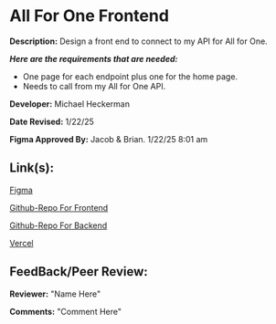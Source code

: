 # All For One Frontend

**Description:** Design a front end to connect to my API for All for One.

***Here are the requirements that are needed:***
- One page for each endpoint plus one for the home page.
- Needs to call from my All for One API.


**Developer:** Michael Heckerman

**Date Revised:** 1/22/25

**Figma Approved By:** Jacob & Brian. 1/22/25 8:01 am


## Link(s):

[Figma](https://www.figma.com/design/vXiOC9q7t3WcLdraKv8OET/All4One?node-id=0-1&p=f&t=TR04368ELJ30BeHG-0)

[Github-Repo For Frontend](https://github.com/mkheck13/All4OneFrontEnd)

[Github-Repo For Backend](https://github.com/mkheck13/AllForOneApi)

[Vercel]()


## FeedBack/Peer Review: 

**Reviewer:** "Name Here"

**Comments:** "Comment Here"